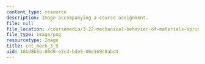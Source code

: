 ```yaml
---
content_type: resource
description: Image accompanying a course assignment.
file: null
file_location: /coursemedia/3-22-mechanical-behavior-of-materials-spring-2008/16bd8b5b00d9e2cdbde506e169c0abd4_cnt_mech_3_9.png
file_type: image/png
resourcetype: Image
title: cnt_mech_3_9
uid: 16bd8b5b-00d9-e2cd-bde5-06e169c0abd4
---
```

